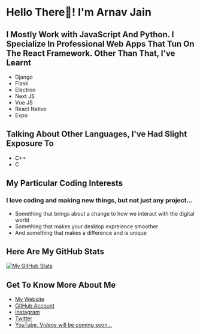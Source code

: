 # Hello There👋! I'm Arnav Jain

## I Mostly Work with **JavaScript** And **Python**. I Specialize In Professional Web Apps That Tun On The **React Framework**. Other Than That, I've Learnt
- Django
- Flask
- Electron
- Next JS
- Vue JS
- React Native
- Expo

## Talking About Other Languages, I've Had Slight Exposure To
- C++
- C

## My Particular Coding Interests
### I love coding and making new things, but not just any project...
- Something that brings about a change to how we interact with the digital world
- Something that makes your desktop expreience smoother
- And something that makes a difference and is unique

## Here Are My GitHub Stats
[![My GitHub Stats](https://github-readme-stats.vercel.app/api?username=arnavjainn06)](https://github.com/arnavjainn06/github-readme-stats)

## Get To Know More About Me
- [My Website](https://arnavjain.in)
- [GitHub Account](https://github.com/arnavjainn06)
- [Instagram](https://www.instagram.com/arnavj_)
- [Twitter](https://twitter.com/ArnavJa35936569)
- [YouTube, Videos will be coming soon...](https://www.youtube.com/channel/UCQ36aF0YxOxqMrflxsvKr2Q)
